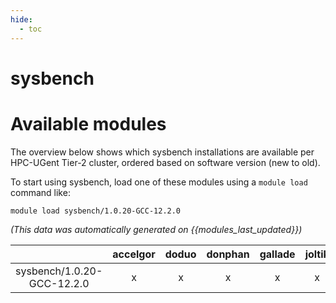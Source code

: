 ```yaml
---
hide:
  - toc
---
```


sysbench
========

# Available modules


The overview below shows which sysbench installations are available per HPC-UGent Tier-2 cluster, ordered based on software version (new to old).

To start using sysbench, load one of these modules using a `module load` command like:

```shell
module load sysbench/1.0.20-GCC-12.2.0
```

*(This data was automatically generated on {{modules_last_updated}})*  

| |accelgor|doduo|donphan|gallade|joltik|shinx|skitty|
| :---: | :---: | :---: | :---: | :---: | :---: | :---: | :---: |
|sysbench/1.0.20-GCC-12.2.0|x|x|x|x|x|x|x|

